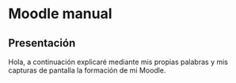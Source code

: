 # Moodle manual
## Presentación
Hola, a continuación explicaré mediante mis propias palabras y mis capturas de pantalla la formación de mi Moodle.

